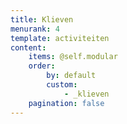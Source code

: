 ```yaml
---
title: Klieven
menurank: 4
template: activiteiten
content:
    items: @self.modular
    order:
        by: default
        custom:
            - _klieven
    pagination: false
---
```

